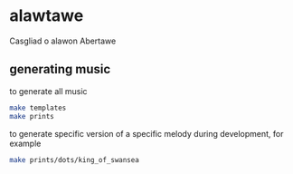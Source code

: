 # alawtawe
Casgliad o alawon Abertawe


## generating music

to generate all music
```bash
make templates
make prints
```

to generate specific version of a specific melody during development, for example
```bash
make prints/dots/king_of_swansea
```